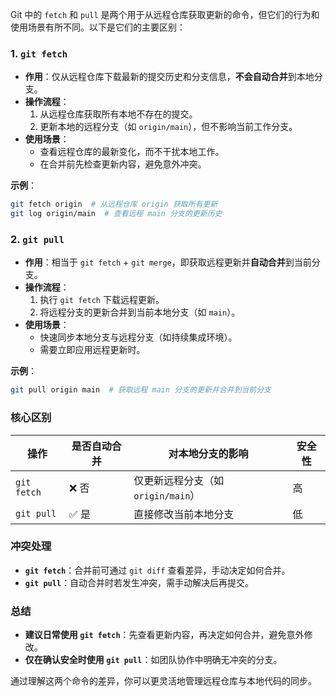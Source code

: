 Git 中的 `fetch` 和 `pull` 是两个用于从远程仓库获取更新的命令，但它们的行为和使用场景有所不同。以下是它们的主要区别：


### **1. `git fetch`**
- **作用**：仅从远程仓库下载最新的提交历史和分支信息，**不会自动合并**到本地分支。
- **操作流程**：
  1. 从远程仓库获取所有本地不存在的提交。
  2. 更新本地的远程分支（如 `origin/main`），但不影响当前工作分支。
- **使用场景**：
  - 查看远程仓库的最新变化，而不干扰本地工作。
  - 在合并前先检查更新内容，避免意外冲突。

**示例**：
```bash
git fetch origin  # 从远程仓库 origin 获取所有更新
git log origin/main  # 查看远程 main 分支的更新历史
```


### **2. `git pull`**
- **作用**：相当于 `git fetch` + `git merge`，即获取远程更新并**自动合并**到当前分支。
- **操作流程**：
  1. 执行 `git fetch` 下载远程更新。
  2. 将远程分支的更新合并到当前本地分支（如 `main`）。
- **使用场景**：
  - 快速同步本地分支与远程分支（如持续集成环境）。
  - 需要立即应用远程更新时。

**示例**：
```bash
git pull origin main  # 获取远程 main 分支的更新并合并到当前分支
```


### **核心区别**
| **操作**       | 是否自动合并 | 对本地分支的影响          | 安全性 |
|----------------|--------------|---------------------------|--------|
| `git fetch`    | ❌ 否        | 仅更新远程分支（如 `origin/main`） | 高     |
| `git pull`     | ✅ 是        | 直接修改当前本地分支      | 低     |


### **冲突处理**
- **`git fetch`**：合并前可通过 `git diff` 查看差异，手动决定如何合并。
- **`git pull`**：自动合并时若发生冲突，需手动解决后再提交。


### **总结**
- **建议日常使用 `git fetch`**：先查看更新内容，再决定如何合并，避免意外修改。
- **仅在确认安全时使用 `git pull`**：如团队协作中明确无冲突的分支。

通过理解这两个命令的差异，你可以更灵活地管理远程仓库与本地代码的同步。